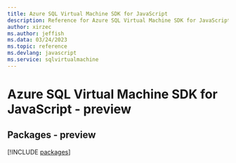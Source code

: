 ```yaml
---
title: Azure SQL Virtual Machine SDK for JavaScript
description: Reference for Azure SQL Virtual Machine SDK for JavaScript
author: xirzec
ms.author: jeffish
ms.data: 03/24/2023
ms.topic: reference
ms.devlang: javascript
ms.service: sqlvirtualmachine
---
```

# Azure SQL Virtual Machine SDK for JavaScript - preview
## Packages - preview
[!INCLUDE [packages](sql-virtual-machine-index.md)]